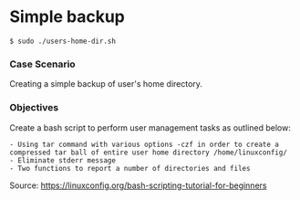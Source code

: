 # Simple backup

`$ sudo ./users-home-dir.sh`

### Case Scenario
Creating a simple backup of user's home directory.

### Objectives
Create a bash script to perform user management tasks as outlined below:

    - Using tar command with various options -czf in order to create a compressed tar ball of entire user home directory /home/linuxconfig/
    - Eliminate stderr message
    - Two functions to report a number of directories and files


Source: https://linuxconfig.org/bash-scripting-tutorial-for-beginners